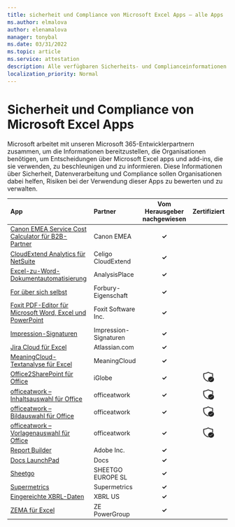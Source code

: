 ```yaml
---
title: sicherheit und Compliance von Microsoft Excel Apps – alle Apps
ms.author: elmalova
author: elenamalova
manager: tonybal
ms.date: 03/31/2022
ms.topic: article
ms.service: attestation
description: Alle verfügbaren Sicherheits- und Complianceinformationen für alle Microsoft Excel Apps.
localization_priority: Normal
---
```

# <a name="microsoft-excel-apps-security-and-compliance"></a>Sicherheit und Compliance von Microsoft Excel Apps

Microsoft arbeitet mit unseren Microsoft 365-Entwicklerpartnern zusammen, um die Informationen bereitzustellen, die Organisationen benötigen, um Entscheidungen über Microsoft Excel apps und add-ins, die sie verwenden, zu beschleunigen und zu informieren. Diese Informationen über Sicherheit, Datenverarbeitung und Compliance sollen Organisationen dabei helfen, Risiken bei der Verwendung dieser Apps zu bewerten und zu verwalten.

| **App** | **Partner** | **Vom Herausgeber nachgewiesen** | **Zertifiziert** |
|:--------|:------------|:----------------------:|:-------------:|
| [Canon EMEA Service Cost Calculator für B2B-Partner](./canon-emea-service-cost-calculator-for-b2b-partners.md) | Canon EMEA | **✓** |  |
| [CloudExtend Analytics für NetSuite](./celigo-cloudextend-analytics-for-netsuite.md) | Celigo CloudExtend | **✓** |  |
| [Excel-zu-Word-Dokumentautomatisierung](./analysisplace-excel-to-word-document-automation.md) | AnalysisPlace | **✓** |  |
| [For über sich selbst](./forbury-property.md) | Forbury-Eigenschaft | **✓** |  |
| [Foxit PDF-Editor für Microsoft Word, Excel und PowerPoint](./foxit-software-inc-pdf-editor-for-microsoft-word-excel-and-powerpoint.md) | Foxit Software Inc. | **✓** |  |
| [Impression-Signaturen](./impression-signatures.md) | Impression-Signaturen | **✓** |  |
| [Jira Cloud für Excel](./atlassiancom-jira-cloud-for-excel.md) | Atlassian.com | **✓** |  |
| [MeaningCloud-Textanalyse für Excel](./meaningcloud-text-analytics-for-excel.md) | MeaningCloud | **✓** |  |
| [Office2SharePoint für Office](./iglobe-office2sharepoint-for-office.md) | iGlobe | **✓** | <img alt="Certified application badge" src="../media/certified-badge.png" height="25" width="25" /> |
| [officeatwork – Inhaltsauswahl für Office](./officeatwork-officeatworkcontent-chooser-for-office.md) | officeatwork | **✓** | <img alt="Certified application badge" src="../media/certified-badge.png" height="25" width="25" /> |
| [officeatwork – Bildauswahl für Office](./officeatwork-officeatworkimage-chooser-for-office.md) | officeatwork | **✓** | <img alt="Certified application badge" src="../media/certified-badge.png" height="25" width="25" /> |
| [officeatwork – Vorlagenauswahl für Office](./officeatwork-officeatworktemplate-chooser-for-office.md) | officeatwork | **✓** | <img alt="Certified application badge" src="../media/certified-badge.png" height="25" width="25" /> |
| [Report Builder](./adobe-inc-report-builder.md) | Adobe Inc. | **✓** |  |
| [Docs LaunchPad](./rocketdocs-launchpad.md) | Docs | **✓** |  |
| [Sheetgo](./sheetgo-europe-sl.md) | SHEETGO EUROPE SL | **✓** |  |
| [Supermetrics](./supermetrics.md) | Supermetrics | **✓** |  |
| [Eingereichte XBRL-Daten](./xbrl-us-filed-data.md) | XBRL US | **✓** |  |
| [ZEMA für Excel](./ze-powergroup-zema-for-excel.md) | ZE PowerGroup | **✓** |  |
